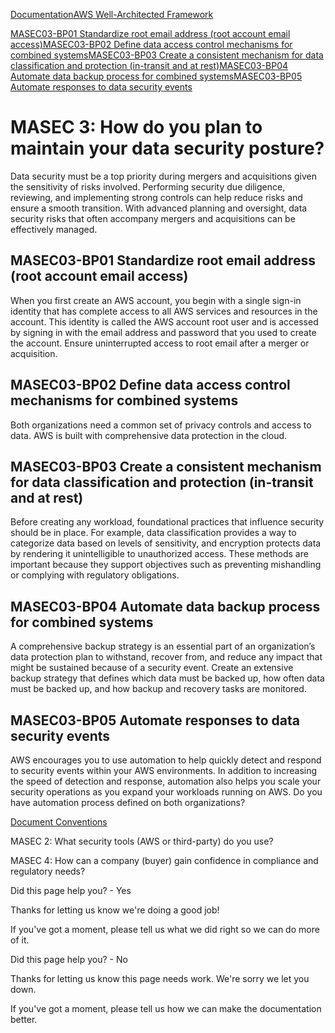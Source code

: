 [Documentation](/index.html)[AWS Well-Architected Framework](mergers-and-acquisitions-lens.html)

[MASEC03-BP01 Standardize root email address (root account email access)](#masec03-bp01)[MASEC03-BP02 Define data access control mechanisms for combined systems](#masec03-bp02)[MASEC03-BP03 Create a consistent mechanism for data classification and protection (in-transit and at rest)](#masec03-bp03)[MASEC03-BP04 Automate data backup process for combined systems](#masec03-bp04)[MASEC03-BP05 Automate responses to data security events](#masec03-bp05)

# MASEC 3: How do you plan to maintain your data security posture?

Data security must be a top priority during mergers and acquisitions given the sensitivity of risks involved. Performing security due diligence, reviewing, and implementing strong controls can help reduce risks and ensure a smooth transition. With advanced planning and oversight, data security risks that often accompany mergers and acquisitions can be effectively managed.

## MASEC03-BP01 Standardize root email address (root account email access)

When you first create an AWS account, you begin with a single sign-in identity that has complete access to all AWS services and resources in the account. This identity is called the AWS account root user and is accessed by signing in with the email address and password that you used to create the account. Ensure uninterrupted access to root email after a merger or acquisition.

## MASEC03-BP02 Define data access control mechanisms for combined systems

Both organizations need a common set of privacy controls and access to data. AWS is built with comprehensive data protection in the cloud.

## MASEC03-BP03 Create a consistent mechanism for data classification and protection (in-transit and at rest)

Before creating any workload, foundational practices that influence security should be in place. For example, data classification provides a way to categorize data based on levels of sensitivity, and encryption protects data by rendering it unintelligible to unauthorized access. These methods are important because they support objectives such as preventing mishandling or complying with regulatory obligations.

## MASEC03-BP04 Automate data backup process for combined systems

A comprehensive backup strategy is an essential part of an organization’s data protection plan to withstand, recover from, and reduce any impact that might be sustained because of a security event. Create an extensive backup strategy that defines which data must be backed up, how often data must be backed up, and how backup and recovery tasks are monitored.

## MASEC03-BP05 Automate responses to data security events

AWS encourages you to use automation to help quickly detect and respond to security events within your AWS environments. In addition to increasing the speed of detection and response, automation also helps you scale your security operations as you expand your workloads running on AWS. Do you have automation process defined on both organizations?


[Document Conventions](/general/latest/gr/docconventions.html)

MASEC 2: What security tools (AWS or third-party) do you use?

MASEC 4: How can a company (buyer) gain confidence in compliance and regulatory needs?

Did this page help you? - Yes

Thanks for letting us know we're doing a good job!

If you've got a moment, please tell us what we did right so we can do more of it.

Did this page help you? - No

Thanks for letting us know this page needs work. We're sorry we let you down.

If you've got a moment, please tell us how we can make the documentation better.</awsdocs-view></awsui-app-layout>